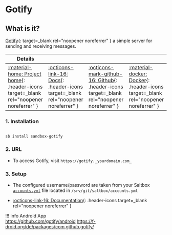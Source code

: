 # Gotify

## What is it?

[Gotify](https://gotify.net/){: target=_blank rel="noopener noreferrer" } a simple server for sending and receiving messages.

| Details     |             |             |             |
|-------------|-------------|-------------|-------------|
| [:material-home: Project home](https://gotify.net/){: .header-icons target=_blank rel="noopener noreferrer" } | [:octicons-link-16: Docs](https://gotify.github.io/api-docs/){: .header-icons target=_blank rel="noopener noreferrer" } | [:octicons-mark-github-16: Github](https://github.com/gotify/server){: .header-icons target=_blank rel="noopener noreferrer" } | [:material-docker: Docker](https://hub.docker.com/r/gotify/server){: .header-icons target=_blank rel="noopener noreferrer" }|

### 1. Installation

``` shell

sb install sandbox-gotify

```

### 2. URL

- To access Gotify, visit `https://gotify._yourdomain.com_`

### 3. Setup

- The configured username/password are taken from your Saltbox [`accounts.yml`](../../../saltbox/install/install/#configuration) file located in `/srv/git/saltbox/accounts.yml`

- [:octicons-link-16: Documentation](https://gotify.github.io/api-docs/){: .header-icons target=_blank rel="noopener noreferrer" }

!!! info
    Android App <br />
    <https://github.com/gotify/android>
    <https://f-droid.org/de/packages/com.github.gotify/>
